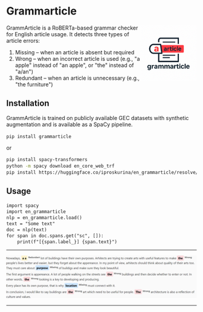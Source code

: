 # Grammarticle

<img src="https://raw.githubusercontent.com/upunaprosk/grammarticle/master/logo.png" alt="GrammArticle Logo" width="150" align="right" />

GrammArticle is a RoBERTa-based grammar checker for English article usage. It detects three types of article errors:

1) Missing – when an article is absent but required
2) Wrong – when an incorrect article is used (e.g., "a apple" instead of "an apple", or "the" instead of "a/an")
3) Redundant – when an article is unnecessary (e.g., "the furniture")



## Installation

GrammArticle is trained on publicly available GEC datasets with synthetic augmentation and is available as a SpaCy pipeline.

`pip install grammarticle`

or

```bash
pip install spacy-transformers
python -m spacy download en_core_web_trf
pip install https://huggingface.co/iproskurina/en_grammarticle/resolve/main/en_grammarticle-1-py3-none-any.whl

```

## Usage

```
import spacy
import en_grammarticle
nlp = en_grammarticle.load()
text = "Some text"
doc = nlp(text)
for span in doc.spans.get("sc", []): 
    print(f"[{span.label_}] {span.text}")
```

___


![Example Output](https://raw.githubusercontent.com/upunaprosk/grammarticle/master/example.png)

___
